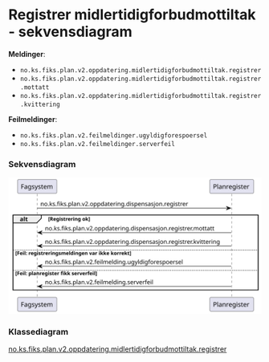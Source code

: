 # Registrer midlertidigforbudmottiltak - sekvensdiagram

**Meldinger**:
- `no.ks.fiks.plan.v2.oppdatering.midlertidigforbudmottiltak.registrer`
- `no.ks.fiks.plan.v2.oppdatering.midlertidigforbudmottiltak.registrer.mottatt`
- `no.ks.fiks.plan.v2.oppdatering.midlertidigforbudmottiltak.registrer.kvittering`

**Feilmeldinger**:
- `no.ks.fiks.plan.v2.feilmeldinger.ugyldigforespoersel`
- `no.ks.fiks.plan.v2.feilmeldinger.serverfeil`

### Sekvensdiagram
![sekvensdiagram](sequence-diagram.svg)


### Klassediagram

[no.ks.fiks.plan.v2.oppdatering.midlertidigforbudmottiltak.registrer](./../../ClassDiagrams/no.ks.fiks.plan.v2.oppdatering.midlertidigforbudmottiltak.registrer/README.md)
